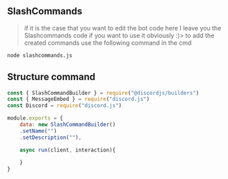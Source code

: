 ## SlashCommands
> if it is the case that you want to edit the bot code here I leave you the Slashcommands code if you want to use it obviously :)>
to add the created commands use the following command in the cmd

```sh
node slashcommands.js
```

## Structure command

```js
const { SlashCommandBuilder } = require("@discordjs/builders")
const { MessageEmbed } = require("discord.js")
const Discord = require("discord.js")

module.exports = {
    data: new SlashCommandBuilder()
    .setName("")
    .setDescription(""),

    async run(client, interaction){
        
    }
}
```
